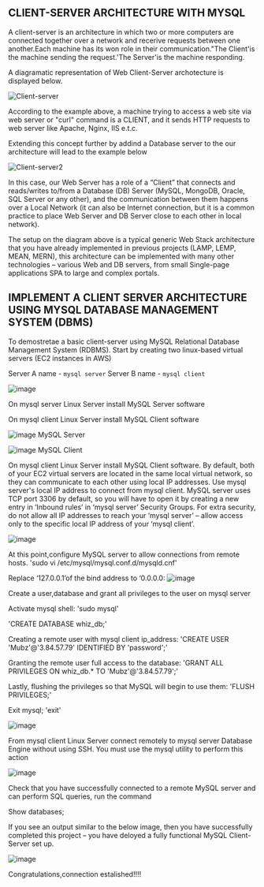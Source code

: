 ## CLIENT-SERVER ARCHITECTURE WITH MYSQL

A client-server is an architecture in which two or more computers are connected together over a network and recerive requests between one another.Each machine has its won role in their communication."The Client'is the machine sending the request.'The Server'is the machine responding.

A diagramatic representation of Web Client-Server archotecture is displayed below.


![Client-server](https://github.com/Mubarokahh/DevOps-Projects/assets/135038657/c38dc12f-324d-4f2f-9da0-691dd2bf3746)

According to the example above, a machine trying to access a web site via web server or "curl" command is a CLIENT, and it sends HTTP requests to web server like Apache, Nginx, IIS e.t.c.

Extending this concept further by addind a Database server to the our architecture will lead to the example below


![Client-server2](https://github.com/Mubarokahh/DevOps-Projects/assets/135038657/bbfa886c-ef2f-4913-b8b0-f188a8259f07)


In this case, our Web Server has a role of a “Client” that connects and reads/writes to/from a Database (DB) Server (MySQL, MongoDB, Oracle, SQL Server or any other), and the communication between them happens over a Local Network (it can also be Internet connection, but it is a common practice to place Web Server and DB Server close to each other in local network).

The setup on the diagram above is a typical generic Web Stack architecture that you have already implemented in previous projects (LAMP, LEMP, MEAN, MERN), this architecture can be implemented with many other technologies – various Web and DB servers, from small Single-page applications SPA to large and complex portals.

## IMPLEMENT A CLIENT SERVER ARCHITECTURE USING MYSQL DATABASE MANAGEMENT SYSTEM (DBMS)

To demostretae a basic client-server using MySQL Relational Database Management System (RDBMS). Start by creating two linux-based virtual servers (EC2 instances in AWS)

Server A name - `mysql server`
Server B name - `mysql client`

![image](https://github.com/Mubarokahh/DevOps-Projects/assets/135038657/db3e4a67-2423-4208-8a8c-c1bcc08eb10f)

On mysql server Linux Server install MySQL Server software

On mysql client Linux Server install MySQL Client software

![image](https://github.com/Mubarokahh/DevOps-Projects/assets/135038657/19dcd567-a71b-4db8-9cad-3bb49dd9dc0e)
MySQL Server

![image](https://github.com/Mubarokahh/DevOps-Projects/assets/135038657/08049c84-eb85-44b9-bf4a-3329039cbb32)
MySQL Client

On mysql client Linux Server install MySQL Client software.
By default, both of your EC2 virtual servers are located in the same local virtual network, so they can communicate to each other using local IP addresses. Use mysql server's local IP address to connect from mysql client. MySQL server uses TCP port 3306 by default, so you will have to open it by creating a new entry in ‘Inbound rules’ in ‘mysql server’ Security Groups. For extra security, do not allow all IP addresses to reach your ‘mysql server’ – allow access only to the specific local IP address of your ‘mysql client’.

![image](https://github.com/Mubarokahh/DevOps-Projects/assets/135038657/9a528385-fa92-4532-8d1c-3043bea4f2e6)

At this point,configure MySQL server to allow connections from remote hosts.
'sudo vi /etc/mysql/mysql.conf.d/mysqld.cnf'

Replace ‘127.0.0.1’of the bind address to ‘0.0.0.0:
![image](https://github.com/Mubarokahh/DevOps-Projects/assets/135038657/a921cb6b-18af-4c26-8cfd-9cf138deea7d)

Create a user,database and  grant all privileges to the user on mysql server

Activate mysql shell: 
'sudo mysql'

'CREATE DATABASE whiz_db;'

Creating a remote user with mysql client  ip_address: 
'CREATE USER 'Mubz'@'3.84.57.79' IDENTIFIED BY 'password';'

Granting the remote user full access to the database:
'GRANT ALL PRIVILEGES ON whiz_db.* TO 'Mubz'@'3.84.57.79';'

Lastly, flushing the privileges so that MySQL will begin to use them:
'FLUSH PRIVILEGES;'

Exit mysql;
'exit'

![image](https://github.com/Mubarokahh/DevOps-Projects/assets/135038657/fd011a6e-069f-433f-a54f-16d72e735449)

From mysql client Linux Server connect remotely to mysql server Database Engine without using SSH. You must use the mysql utility to perform this action

![image](https://github.com/Mubarokahh/DevOps-Projects/assets/135038657/bc7d1868-2d0a-41a3-9939-ad60a85f31e4)

Check that you have successfully connected to a remote MySQL server and can perform SQL queries, run the command

Show databases;

If you see an output similar to the below image, then you have successfully completed this project – you have deloyed a fully functional MySQL Client-Server set up.

![image](https://github.com/Mubarokahh/DevOps-Projects/assets/135038657/85f57fbb-fd0c-4042-97a0-e9084ec2d5f3)

Congratulations,connection estalished!!!!













